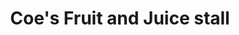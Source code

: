 ---
title: "Coe's Fruit and Juice stall"
url: /cambridge/coes-fruit-and-juice-stall/
shop: greengrocer
---